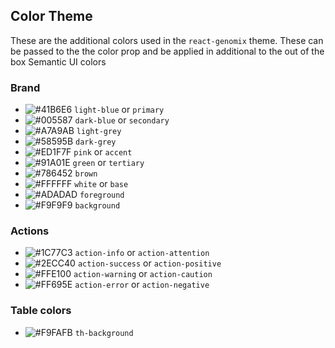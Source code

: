 Color Theme
-------------

These are the additional colors used in the `react-genomix` theme.  These can be passed to the the color prop and be applied in additional to the out of the box Semantic UI colors

### Brand

- ![#41B6E6](https://placehold.it/20/41B6E6/000000?text=+) `light-blue` or `primary`
- ![#005587](https://placehold.it/20/005587/000000?text=+) `dark-blue` or `secondary`
- ![#A7A9AB](https://placehold.it/20/A7A9AB/000000?text=+) `light-grey`
- ![#58595B](https://placehold.it/20/58595B/000000?text=+) `dark-grey`
- ![#ED1F7F](https://placehold.it/20/ED1F7F/000000?text=+) `pink` or `accent`
- ![#91A01E](https://placehold.it/20/91A01E/000000?text=+) `green` or `tertiary`
- ![#786452](https://placehold.it/20/786452/000000?text=+) `brown`
- ![#FFFFFF](https://placehold.it/20/FFFFFF/000000?text=+) `white` or `base`
- ![#ADADAD](https://placehold.it/20/ADADAD/000000?text=+) `foreground`
- ![#F9F9F9](https://placehold.it/20/F9F9F9/000000?text=+) `background`


### Actions

- ![#1C77C3](https://placehold.it/20/1C77C3/000000?text=+) `action-info` or `action-attention`
- ![#2ECC40](https://placehold.it/20/2ECC40/000000?text=+) `action-success` or `action-positive`
- ![#FFE100](https://placehold.it/20/FFE100/000000?text=+) `action-warning` or `action-caution`
- ![#FF695E](https://placehold.it/20/FF695E/000000?text=+) `action-error` or `action-negative`


### Table colors

- ![#F9FAFB](https://placehold.it/20/F9FAFB/000000?text=+) `th-background`

